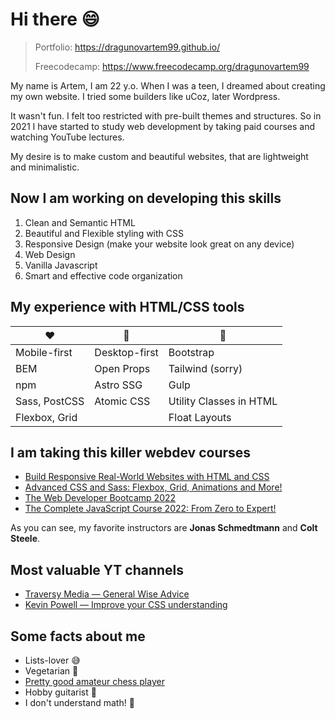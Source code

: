 # Hi there 😄

> Portfolio: https://dragunovartem99.github.io/
> 
> Freecodecamp: https://www.freecodecamp.org/dragunovartem99

My name is Artem, I am 22 y.o. When I was a teen, I dreamed about creating my own website. I tried some builders like uCoz, later Wordpress.

It wasn't fun. I felt too restricted with pre-built themes and structures. So in 2021 I have started to study web development by taking paid courses and watching YouTube lectures.

My desire is to make custom and beautiful websites, that are lightweight and minimalistic. 

## Now I am working on developing this skills
1. Clean and Semantic HTML
2. Beautiful and Flexible styling with CSS
3. Responsive Design (make your website look great on any device)
4. Web Design
5. Vanilla Javascript
6. Smart and effective code organization

## My experience with HTML/CSS tools
❤️ | 🤔 | 💩
-|-|-
Mobile-first|Desktop-first|Bootstrap
BEM|Open Props|Tailwind (sorry)
npm|Astro SSG|Gulp
Sass, PostCSS|Atomic CSS|Utility Classes in HTML
Flexbox, Grid||Float Layouts


## I am taking this killer webdev courses
- [Build Responsive Real-World Websites with HTML and CSS](https://www.udemy.com/course/design-and-develop-a-killer-website-with-html5-and-css3/)
- [Advanced CSS and Sass: Flexbox, Grid, Animations and More!](https://www.udemy.com/course/advanced-css-and-sass/)
- [The Web Developer Bootcamp 2022](https://www.udemy.com/course/the-web-developer-bootcamp/)
- [The Complete JavaScript Course 2022: From Zero to Expert!](https://www.udemy.com/course/the-complete-javascript-course/)

As you can see, my favorite instructors are **Jonas Schmedtmann** and **Colt Steele**.

## Most valuable YT channels
- [Traversy Media — General Wise Advice](https://www.youtube.com/c/TraversyMedia)
- [Kevin Powell — Improve your CSS understanding](https://www.youtube.com/kepowob)

## Some facts about me
- Lists-lover 😅
- Vegetarian 🐼
- [Pretty good amateur chess player](https://lichess.org/@/dragunovartem99)
- Hobby guitarist 🎸
- I don't understand math! 💯

<!--
**dragunovartem99/dragunovartem99** is a ✨ _special_ ✨ repository because its `README.md` (this file) appears on your GitHub profile.

Here are some ideas to get you started:

- 🔭 I’m currently working on ...
- 🌱 I’m currently learning ...
- 👯 I’m looking to collaborate on ...
- 🤔 I’m looking for help with ...
- 💬 Ask me about ...
- 📫 How to reach me: ...
- 😄 Pronouns: ...
- ⚡ Fun fact: ...
-->
